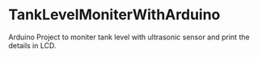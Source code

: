 # TankLevelMoniterWithArduino
 Arduino Project to moniter tank level with ultrasonic sensor and print the details in LCD.
